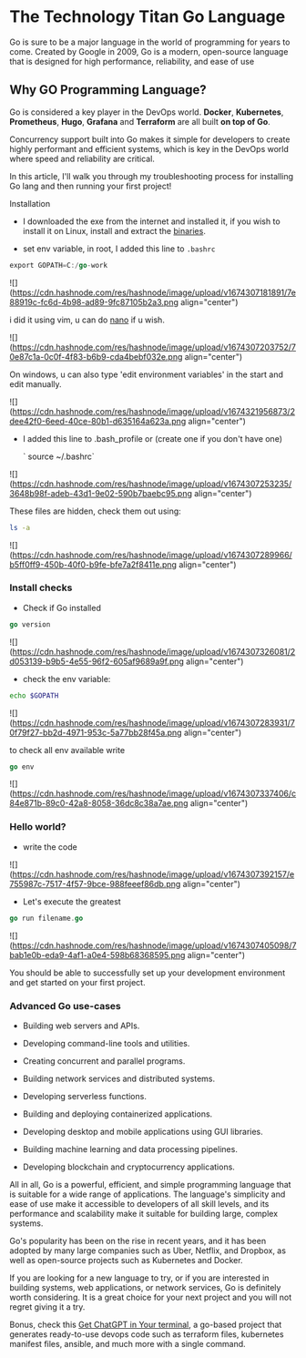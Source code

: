 # The Technology Titan Go Language

Go is sure to be a major language in the world of programming for years to come. Created by Google in 2009, Go is a modern, open-source language that is designed for high performance, reliability, and ease of use

## Why GO Programming Language?

Go is considered a key player in the DevOps world. **Docker**, **Kubernetes**, **Prometheus**, **Hugo**, **Grafana** and **Terraform** are all built **on top of Go**.

Concurrency support built into Go makes it simple for developers to create highly performant and efficient systems, which is key in the DevOps world where speed and reliability are critical.

In this article, I'll walk you through my troubleshooting process for installing Go lang and then running your first project!

Installation

* I downloaded the exe from the internet and installed it, if you wish to install it on Linux, install and extract the [binaries](https://golangdocs.com/install-go-linux).
    
* set env variable, in root, I added this line to `.bashrc`
    

```go
export GOPATH=C:/go-work
```

![](https://cdn.hashnode.com/res/hashnode/image/upload/v1674307181891/7e88919c-fc6d-4b98-ad89-9fc87105b2a3.png align="center")

i did it using vim, u can do [nano](https://www.geeksforgeeks.org/nano-vs-vim-editor-whats-the-difference-between-nano-and-vim-editors/) if u wish.

![](https://cdn.hashnode.com/res/hashnode/image/upload/v1674307203752/70e87c1a-0c0f-4f83-b6b9-cda4bebf032e.png align="center")

On windows, u can also type 'edit environment variables' in the start and edit manually.

![](https://cdn.hashnode.com/res/hashnode/image/upload/v1674321956873/2dee42f0-6eed-40ce-80b1-d635164a623a.png align="center")

* I added this line to .bash\_profile or (create one if you don't have one)
    
    \` source ~/.bashrc\`
    

![](https://cdn.hashnode.com/res/hashnode/image/upload/v1674307253235/3648b98f-adeb-43d1-9e02-590b7baebc95.png align="center")

These files are hidden, check them out using:

```bash
ls -a
```

![](https://cdn.hashnode.com/res/hashnode/image/upload/v1674307289966/b5ff0ff9-450b-40f0-b9fe-bfe7a2f8411e.png align="center")

### Install checks

* Check if Go installed
    

```go
go version
```

![](https://cdn.hashnode.com/res/hashnode/image/upload/v1674307326081/2d053139-b9b5-4e55-96f2-605af9689a9f.png align="center")

* check the env variable:
    

```bash
echo $GOPATH
```

![](https://cdn.hashnode.com/res/hashnode/image/upload/v1674307283931/70f79f27-bb2d-4971-953c-5a77bb28f45a.png align="center")

to check all env available write

```go
go env
```

![](https://cdn.hashnode.com/res/hashnode/image/upload/v1674307337406/c84e871b-89c0-42a8-8058-36dc8c38a7ae.png align="center")

### Hello world?

* write the code
    

![](https://cdn.hashnode.com/res/hashnode/image/upload/v1674307392157/e755987c-7517-4f57-9bce-988feeef86db.png align="center")

* Let's execute the greatest
    

```go
go run filename.go
```

![](https://cdn.hashnode.com/res/hashnode/image/upload/v1674307405098/7bab1e0b-eda9-4af1-a0e4-598b68368595.png align="center")

You should be able to successfully set up your development environment and get started on your first project.

### Advanced Go use-cases

* Building web servers and APIs.
    
* Developing command-line tools and utilities.
    
* Creating concurrent and parallel programs.
    
* Building network services and distributed systems.
    
* Developing serverless functions.
    
* Building and deploying containerized applications.
    
* Developing desktop and mobile applications using GUI libraries.
    
* Building machine learning and data processing pipelines.
    
* Developing blockchain and cryptocurrency applications.
    

All in all, Go is a powerful, efficient, and simple programming language that is suitable for a wide range of applications. The language's simplicity and ease of use make it accessible to developers of all skill levels, and its performance and scalability make it suitable for building large, complex systems.

Go's popularity has been on the rise in recent years, and it has been adopted by many large companies such as Uber, Netflix, and Dropbox, as well as open-source projects such as Kubernetes and Docker.

If you are looking for a new language to try, or if you are interested in building systems, web applications, or network services, Go is definitely worth considering. It is a great choice for your next project and you will not regret giving it a try.

Bonus, check this [Get ChatGPT in Your terminal](https://github.com/gofireflyio/aiac), a go-based project that generates ready-to-use devops code such as terraform files, kubernetes manifest files, ansible, and much more with a single command.